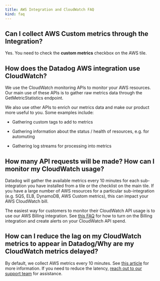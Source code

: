```yaml
---
title: AWS Integration and CloudWatch FAQ
kind: faq
---
```


## Can I collect AWS Custom metrics through the Integration?

Yes. You need to check the **custom metrics** checkbox on the AWS tile.


## How does the Datadog AWS integration use CloudWatch?

We use the CloudWatch monitoring APIs to monitor your AWS resources. Our main use of these APIs is to gather raw metrics data through the GetMetricStatistics endpoint.

We also use other APIs to enrich our metrics data and make our product more useful to you. Some examples include:

 - Gathering custom tags to add to metrics

 - Gathering information about the status / health of resources, e.g. for automuting

 - Gathering log streams for processing into metrics

## How many API requests will be made? How can I monitor my CloudWatch usage?

Datadog will gather the available metrics every 10 minutes for each sub-integration you have installed from a tile or the checklist on the main tile. If you have a large number of AWS resources for a particular sub-integration (e.g. SQS, ELB, DynamoDB, AWS Custom metrics), this can impact your AWS CloudWatch bill.

The easiest way for customers to monitor their CloudWatch API usage is to use our AWS Billing integration. See [this FAQ](/integrations/faq/using-datadog-s-aws-billing-integration-to-monitor-your-cloudwatch-usage) for how to turn on the Billing integration and create alerts on your CloudWatch API spend.



## How can I reduce the lag on my CloudWatch metrics to appear in Datadog/Why are my CloudWatch metrics delayed?

By default, we collect AWS metrics every 10 minutes. See [this article](/integrations/faq/are-my-aws-cloudwatch-metrics-delayed) for more information. If you need to reduce the latency, [reach out to our support team](/help) for assistance.

